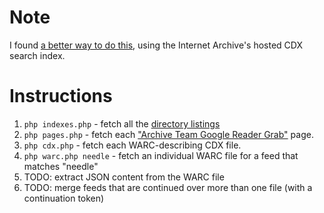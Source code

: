 # Note

I found [a better way to do this](https://gist.github.com/hubgit/7470103), using the Internet Archive's hosted CDX search index.

# Instructions

1. `php indexes.php` - fetch all the [directory listings](https://archive.org/search.php?query=collection:archiveteam_greader)
1. `php pages.php` - fetch each ["Archive Team Google Reader Grab"](https://archive.org/details/archiveteam_greader_20130619020213) page.
1. `php cdx.php` - fetch each WARC-describing CDX file.
1. `php warc.php needle` - fetch an individual WARC file for a feed that matches "needle"
1. TODO: extract JSON content from the WARC file
1. TODO: merge feeds that are continued over more than one file (with a continuation token)
